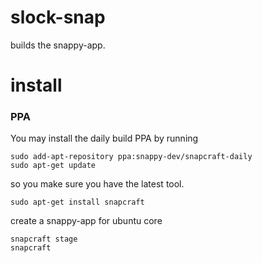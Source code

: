 # slock-snap
builds the snappy-app.

# install

### PPA

You may install the daily build PPA by running

    sudo add-apt-repository ppa:snappy-dev/snapcraft-daily
    sudo apt-get update

so you make sure you have the latest tool.

    sudo apt-get install snapcraft 


create a snappy-app for ubuntu core


    snapcraft stage
    snapcraft
    
    
    
    
